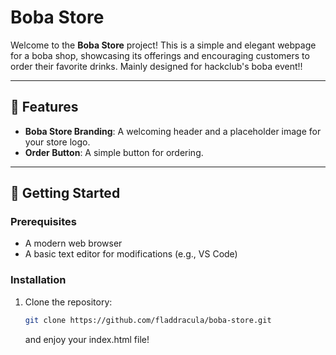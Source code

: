 # Boba Store

Welcome to the **Boba Store** project! This is a simple and elegant webpage for a boba shop, showcasing its offerings and encouraging customers to order their favorite drinks. Mainly designed for hackclub's boba event!!

---

## 🌟 Features

- **Boba Store Branding**: A welcoming header and a placeholder image for your store logo.
- **Order Button**: A simple button for ordering.

---

## 🚀 Getting Started

### Prerequisites

- A modern web browser
- A basic text editor for modifications (e.g., VS Code)

### Installation

1. Clone the repository:
   ```bash
   git clone https://github.com/fladdracula/boba-store.git
   ```
   and enjoy your index.html file!
